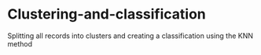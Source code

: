 # Clustering-and-classification
Splitting all records into clusters and creating a classification using the KNN method
